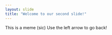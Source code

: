 ```yaml
---
layout: slide
title: "Welcome to our second slide!"
---
```

This is a meme (sic)
Use the left arrow to go back!
